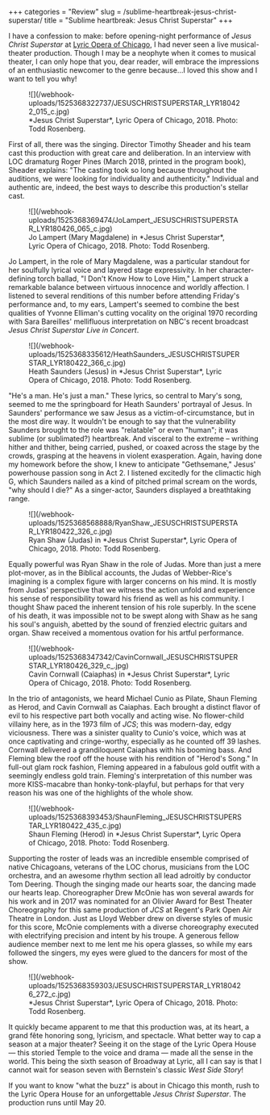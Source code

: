 +++
categories = "Review"
slug = /sublime-heartbreak-jesus-christ-superstar/
title = "Sublime heartbreak: Jesus Christ Superstar"
+++

I have a confession to make: before opening-night performance of *Jesus Christ Superstar* at [Lyric Opera of Chicago](/scene/companies/lyric-opera-of-chicago/), I had never seen a live musical-theater production. Though I may be a neophyte when it comes to musical theater, I can only hope that you, dear reader, will embrace the impressions of an enthusiastic newcomer to the genre because…I loved this show and I want to tell you why!
 
<figure data-type="image">
![](/webhook-uploads/1525368322737/JESUSCHRISTSUPERSTAR_LYR180422_015_c.jpg)
<figcaption>*Jesus Christ Superstar*, Lyric Opera of Chicago, 2018. Photo: Todd Rosenberg.</figcaption>
</figure>

First of all, there was the singing. Director Timothy Sheader and his team cast this production with great care and deliberation. In an interview with LOC dramaturg Roger Pines (March 2018, printed in the program book), Sheader explains: "The casting took so long because throughout the auditions, we were looking for individuality and authenticity." Individual and authentic are, indeed, the best ways to describe this production's stellar cast.

<figure data-type="image">
![](/webhook-uploads/1525368369474/JoLampert_JESUSCHRISTSUPERSTAR_LYR180426_065_c.jpg)
<figcaption>Jo Lampert (Mary Magdalene) in *Jesus Christ Superstar*, Lyric Opera of Chicago, 2018. Photo: Todd Rosenberg.</figcaption>
</figure>
 
Jo Lampert, in the role of Mary Magdalene, was a particular standout for her soulfully lyrical voice and layered stage expressivity. In her character-defining torch ballad, "I Don't Know How to Love Him," Lampert struck a remarkable balance between virtuous innocence and worldly affection. I listened to several renditions of this number before attending Friday's performance and, to my ears, Lampert's seemed to combine the best qualities of Yvonne Elliman's cutting vocality on the original 1970 recording with Sara Bareilles' mellifluous interpretation on NBC's recent broadcast *Jesus Christ Superstar Live in Concert*. 
 
<figure data-type="image">
![](/webhook-uploads/1525368335612/HeathSaunders_JESUSCHRISTSUPERSTAR_LYR180422_366_c.jpg)
<figcaption>Heath Saunders (Jesus) in *Jesus Christ Superstar*, Lyric Opera of Chicago, 2018. Photo: Todd Rosenberg.</figcaption>
</figure>

"He's a man. He's just a man." These lyrics, so central to Mary's song, seemed to me the springboard for Heath Saunders' portrayal of Jesus. In Saunders' performance we saw Jesus as a victim-of-circumstance, but in the most dire way. It wouldn't be enough to say that the vulnerability Saunders brought to the role was "relatable" or even "human"; it was sublime (or sublimated?) heartbreak. And visceral to the extreme – writhing hither and thither, being carried, pushed, or coaxed across the stage by the crowds, grasping at the heavens in violent exasperation. Again, having done my homework before the show, I knew to anticipate "Gethsemane," Jesus' powerhouse passion song in Act 2. I listened excitedly for the climactic high G, which Saunders nailed as a kind of pitched primal scream on the words, "why should I die?" As a singer-actor, Saunders displayed a breathtaking range.
 
<figure data-type="image">
![](/webhook-uploads/1525368568888/RyanShaw_JESUSCHRISTSUPERSTAR_LYR180422_326_c.jpg)
<figcaption>Ryan Shaw (Judas) in *Jesus Christ Superstar*, Lyric Opera of Chicago, 2018. Photo: Todd Rosenberg.</figcaption>
</figure>

Equally powerful was Ryan Shaw in the role of Judas. More than just a mere plot-mover, as in the Biblical accounts, the Judas of Webber-Rice's imagining is a complex figure with larger concerns on his mind. It is mostly from Judas' perspective that we witness the action unfold and experience his sense of responsibility toward his friend as well as his community. I thought Shaw paced the inherent tension of his role superbly. In the scene of his death,  it was impossible not to be swept along with Shaw as he sang his soul's anguish, abetted by the sound of frenzied electric guitars and organ. Shaw received a momentous ovation for his artful performance.

<figure data-type="image">
![](/webhook-uploads/1525368347342/CavinCornwall_JESUSCHRISTSUPERSTAR_LYR180426_329_c_.jpg)
<figcaption>Cavin Cornwall (Caiaphas) in *Jesus Christ Superstar*, Lyric Opera of Chicago, 2018. Photo: Todd Rosenberg.</figcaption>
</figure>
 
In the trio of antagonists, we heard Michael Cunio as Pilate, Shaun Fleming as Herod, and Cavin Cornwall as Caiaphas. Each brought a distinct flavor of evil to his respective part both vocally and acting wise. No flower-child villainy here, as in the 1973 film of *JCS*; this was modern-day, edgy viciousness. There was a sinister quality to Cunio's voice, which was at once captivating and cringe-worthy, especially as he counted off 39 lashes. Cornwall delivered a grandiloquent Caiaphas with his booming bass. And Fleming blew the roof off the house with his rendition of "Herod's Song." In full-out glam rock fashion, Fleming appeared in a fabulous gold outfit with a seemingly endless gold train. Fleming's interpretation of this number was more KISS-macabre than honky-tonk-playful, but perhaps for that very reason his was one of the highlights of the whole show.

<figure data-type="image">
![](/webhook-uploads/1525368393453/ShaunFleming_JESUSCHRISTSUPERSTAR_LYR180422_435_c.jpg)
<figcaption>Shaun Fleming (Herod) in *Jesus Christ Superstar*, Lyric Opera of Chicago, 2018. Photo: Todd Rosenberg.</figcaption>
</figure>
 
Supporting the roster of leads was an incredible ensemble comprised of native Chicagoans, veterans of the LOC chorus, musicians from the LOC orchestra, and an awesome rhythm section all lead adroitly by conductor Tom Deering. Though the singing made our hearts soar, the dancing made our hearts leap. Choreographer Drew McOnie has won several awards for his work and in 2017 was nominated for an Olivier Award for Best Theater Choreography for this same production of *JCS* at Regent's Park Open Air Theatre in London. Just as Lloyd Webber drew on diverse styles of music for this score, McOnie complements with a diverse choreography executed with electrifying precision and intent by his troupe. A generous fellow audience member next to me lent me his opera glasses, so while my ears followed the singers, my eyes were glued to the dancers for most of the show.        

<figure data-type="image">
![](/webhook-uploads/1525368359303/JESUSCHRISTSUPERSTAR_LYR180426_272_c.jpg)
<figcaption>*Jesus Christ Superstar*, Lyric Opera of Chicago, 2018. Photo: Todd Rosenberg.</figcaption>
</figure>
 
It quickly became apparent to me that this production was, at its heart, a grand fête honoring song, lyricism, and spectacle. What better way to cap a season at a major theater? Seeing it on the stage of the Lyric Opera House — this storied Temple to the voice and drama — made all the sense in the world. This being the sixth season of Broadway at Lyric, all I can say is that I cannot wait for season seven with Bernstein's classic *West Side Story*!

If you want to know "what the buzz" is about in Chicago this month, rush to the Lyric Opera House for an unforgettable *Jesus Christ Superstar*. The production runs until May 20. 
